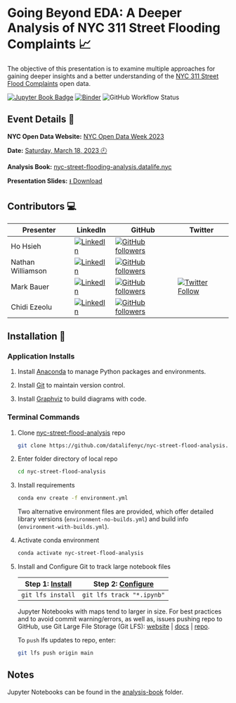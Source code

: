 # Going Beyond EDA: A Deeper Analysis of NYC 311 Street Flooding Complaints 📈

The objective of this presentation is to examine multiple approaches for gaining deeper insights and a better understanding of the [NYC 311 Street Flood Complaints](https://data.cityofnewyork.us/Social-Services/311-Service-Requests-from-2010-to-Present/erm2-nwe9) open data.

[![Jupyter Book Badge](https://jupyterbook.org/badge.svg)](https://nyc-street-flooding-analysis.datalife.nyc) [![Binder](https://mybinder.org/badge_logo.svg)](https://mybinder.org/v2/gh/datalifenyc/nyc-street-flooding-analysis/main?labpath=analysis-book%2F) ![GitHub Workflow Status](https://img.shields.io/github/actions/workflow/status/datalifenyc/nyc-street-flooding-analysis/github-actions-upload-to-gcp-storage.yml)

## Event Details 📅

__NYC Open Data Website:__ [NYC Open Data Week 2023](https://www.open-data.nyc/)

__Date:__ [Saturday, March 18, 2023 🕘](https://nycsodata23.sched.com/event/1JUZQ/going-beyond-eda-a-deeper-analysis-of-nyc-311-street-flooding-complaints)

__Analysis Book:__ [nyc-street-flooding-analysis.datalife.nyc](https://nyc-street-flooding-analysis.datalife.nyc)

__Presentation Slides:__ [⭳ Download](slides/NYC-Open-Data-Week-2023_NYC-School-of-Data_Going-Beyond-EDA-NYC-Street-Flooding-Complaints_2023-03-18_FINAL.pdf)

## Contributors 💻

| Presenter | LinkedIn | GitHub | Twitter |
| --------- | -------- | ------ | ------- |
| Ho Hsieh | [![LinkedIn](https://img.shields.io/badge/LinkedIn-blue?style=flat&logo=linkedin&labelColor=blue)](https://www.linkedin.com/in/hohsieh) | [![GitHub followers](https://img.shields.io/github/followers/hohsieh?style=social)](https://github.com/hohsieh) | |
| Nathan Williamson | [![LinkedIn](https://img.shields.io/badge/LinkedIn-blue?style=flat&logo=linkedin&labelColor=blue)](https://www.linkedin.com/in/nathan-williamson-b0a15a122) | [![GitHub followers](https://img.shields.io/github/followers/nateswill?style=social)](https://github.com/nateswill) | |
| Mark Bauer | [![LinkedIn](https://img.shields.io/badge/LinkedIn-blue?style=flat&logo=linkedin&labelColor=blue)](https://www.linkedin.com/in/markebauer) | [![GitHub followers](https://img.shields.io/github/followers/mebauer?style=social)](https://github.com/mebauer) | [![Twitter Follow](https://img.shields.io/twitter/follow/markbauerwater?style=social)](https://twitter.com/markbauerwater) |
| Chidi Ezeolu | [![LinkedIn](https://img.shields.io/badge/LinkedIn-blue?style=flat&logo=linkedin&labelColor=blue)](https://www.linkedin.com/in/chidi-ezeolu-411b0856) | [![GitHub followers](https://img.shields.io/github/followers/datalifenyc?style=social)](https://github.com/datalifenyc)| |

## Installation 💽

### Application Installs

1. Install [Anaconda](https://docs.anaconda.com/anaconda/install/index.html) to manage Python packages and environments.

2. Install [Git](https://git-scm.com/book/en/v2/Getting-Started-Installing-Git) to maintain version control.

3. Install [Graphviz](https://graphviz.gitlab.io/download/) to build diagrams with code.

### Terminal Commands

1. Clone [nyc-street-flood-analysis](https://github.com/datalifenyc/nyc-street-flood-analysis) repo

    ```bash
    git clone https://github.com/datalifenyc/nyc-street-flood-analysis.git
    ```

2. Enter folder directory of local repo

    ```bash
    cd nyc-street-flood-analysis
    ```

3. Install requirements

    ```bash
    conda env create -f environment.yml
    ```

    Two alternative environment files are provided, which offer detailed library versions (`environment-no-builds.yml`) and build info (`environment-with-builds.yml`).

4. Activate conda environment

    ```bash
    conda activate nyc-street-flood-analysis
    ```

5. Install and Configure Git to track large notebook files

    | Step 1: [Install](https://docs.github.com/en/repositories/working-with-files/managing-large-files/installing-git-large-file-storage)   | Step 2: [Configure](https://docs.github.com/en/repositories/working-with-files/managing-large-files/configuring-git-large-file-storage)         |
    | ----------------- | ------------------------- |
    | `git lfs install` | `git lfs track "*.ipynb"` |

    Jupyter Notebooks with maps tend to larger in size. For best practices and to avoid commit warning/errors, as well as, issues pushing repo to GitHub,
    use Git Large File Storage (Git LFS): [website](https://git-lfs.com/) | [docs](https://docs.github.com/en/repositories/working-with-files/managing-large-files) | [repo](https://github.com/git-lfs/git-lfs).

    To `push` lfs updates to repo, enter:

    ```bash
    git lfs push origin main
    ```

## Notes

Jupyter Notebooks can be found in the [analysis-book](analysis-book/) folder.
